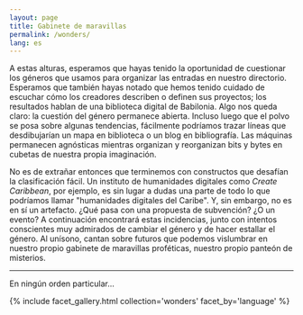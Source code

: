 ```yaml
---
layout: page
title: Gabinete de maravillas
permalink: /wonders/
lang: es
---
```


A estas alturas, esperamos que hayas tenido la oportunidad de cuestionar los géneros que usamos para organizar las entradas en nuestro directorio. Esperamos que también hayas notado que hemos tenido cuidado de escuchar cómo los creadores describen o definen sus proyectos; los resultados hablan de una biblioteca digital de Babilonia. Algo nos queda claro: la cuestión del género permanece abierta. Incluso luego que el polvo se posa sobre algunas tendencias, fácilmente podríamos trazar líneas que desdibujarían un mapa en biblioteca o un blog en bibliografía. Las máquinas permanecen agnósticas mientras organizan y reorganizan bits y bytes en cubetas de nuestra propia imaginación.

No es de extrañar entonces que terminemos con constructos que desafían la clasificación fácil. Un instituto de humanidades digitales como _Create Caribbean_, por ejemplo, es sin lugar a dudas una parte de todo lo que podríamos llamar "humanidades digitales del Caribe". Y, sin embargo, no es en sí un artefacto. ¿Qué pasa con una propuesta de subvención? ¿O un evento? A continuación encontrará estas incidencias, junto con intentos conscientes muy admirados de cambiar el género y de hacer estallar el género. Al unísono, cantan sobre futuros que podemos vislumbrar en nuestro propio gabinete de maravillas proféticas, nuestro propio panteón de misterios.

---

En ningún orden particular...

{% include facet_gallery.html collection='wonders' facet_by='language' %}
